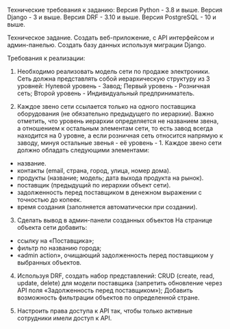 Технические требования к заданию:
Версия Python - 3.8 и выше.
Версия Django - 3 и выше.
Версия DRF - 3.10 и выше.
Версия PostgreSQL - 10 и выше.


Техническое задание. 
Создать веб-приложение, с API интерфейсом и админ-панелью.
Создать базу данных используя миграции Django.

Требования к реализации:
1. Необходимо реализовать модель сети по продаже электроники.
Сеть должна представлять собой иерархическую структуру из 3 уровней:
Нулевой уровень - Завод;
Первый уровень - Розничная сеть;
Второй уровень - Индивидуальный предприниматель.

2. Каждое звено сети ссылается только на одного поставщика оборудования (не обязательно предыдущего по иерархии). Важно отметить, что уровень иерархии определяется не названием звена, а отношением к остальным элементам сети, то есть завод всегда находится на 0 уровне, а если розничная сеть относится напрямую к заводу, минуя остальные звенья - её уровень - 1.
Каждое звено сети должно обладать следующими элементами:
- название.
- контакты (email, страна, город, улица, номер дома).
- продукты (название; модель; дата выхода продукта на рынок).
- поставщик (предыдущий по иерархии объект сети).
- задолженность перед поставщиком в денежном выражении с точностью до копеек.
- время создания (заполняется автоматически при создании).

3. Сделать вывод в админ-панели созданных объектов
На странице объекта сети добавить:
- ссылку на «Поставщика»;
- фильтр по названию города;
- «admin action», очищающий задолженность перед поставщиком у выбранных объектов.

4. Используя DRF, создать набор представлений:
CRUD (create, read, update, delete) для модели поставщика (запретить обновление через API поля «Задолженность перед поставщиком»);
Добавить возможность фильтрации объектов по определенной стране.

5. Настроить права доступа к API так, чтобы только активные сотрудники имели доступ к API.